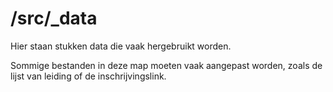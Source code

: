 # /src/_data

Hier staan stukken data die vaak hergebruikt worden.

Sommige bestanden in deze map moeten vaak aangepast worden, zoals de lijst van leiding of de inschrijvingslink.